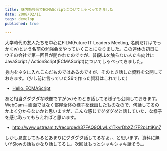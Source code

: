 ```yaml
---
title: 身内勉強会でECMAScriptについてしゃべってきました
date: 2008/02/11
tags: develop
published: true

---
```


<p>大学時代の友人たちを中心にFILM(Future IT Leaders Meeting, 名前だけはでっかくw)という名前の勉強会をやっていくことになりました。この連休の初日にウチの会社で第一回目が開かれたのですが、普段LLを触らない人たち向けにJavaScript / ActionScript(ECMAScript)についてしゃべってきました。</p>

<p>身内をネタに入れこんだものではあるのですが、そのとき話した資料を公開しておきます。（少し前に言っていたS6で作った資料はこれでした）</p>

<p>
<ul>
<li><a href="http://blog.katsuma.tv/data/presentation/film-080209/">Hello, ECMAScript</a></li></ul>
</p>

<p>あと相当グダグダな映像ですが(w)そのとき話してる様子も公開しておきます。WebCam＋画面ではなく部屋全体の様子を録画したものなので、何話してるのかよく分からないかと思いますが、こんな感じでグダグダと話していた、な様子を感じ取ってもらえればと思います。</p>

<p>
<ul>
<li><a href="http://www.ustream.tv/recorded/37FAQ9QLwLx1TkvrDbXZr7F2pLttiKm7">http://www.ustream.tv/recorded/37FAQ9QLwLx1TkvrDbXZr7F2pLttiKm7</a></li>
</ul>
</p>

<p>しかし見直してみるとあまりにグダグダ話してるなぁ、、と思います。資料に無いYSlowの話もかなり話してるし。次回はもっとシャキシャキ話そう。。</p>


